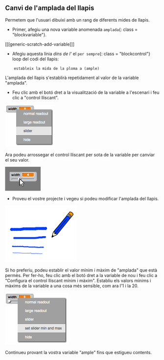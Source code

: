 ## Canvi de l'amplada del llapis

Permetem que l'usuari dibuixi amb un rang de diferents mides de llapis.

+ Primer, afegiu una nova variable anomenada `amplada`{: class = "blockvariable"}.

[[[generic-scratch-add-variable]]]

+ Afegiu aquesta línia *dins de l'* el `per sempre`{: class = "blockcontrol"} loop del codi del llapis:

```blocks
    estableix la mida de la ploma a (ample)
```

L'amplada del llapis s'establirà repetidament al valor de la variable "amplada".

+ Feu clic amb el botó dret a la visualització de la variable a l'escenari i feu clic a "control lliscant".

![captura de pantalla](images/paint-slider.png)

Ara podeu arrossegar el control lliscant per sota de la variable per canviar el seu valor.

![captura de pantalla](images/paint-slider-change.png)

+ Proveu el vostre projecte i vegeu si podeu modificar l'amplada del llapis.

![captura de pantalla](images/paint-width-test.png)

Si ho preferiu, podeu establir el valor mínim i màxim de "amplada" que està permès. Per fer-ho, feu clic amb el botó dret a la variable de nou i feu clic a "Configura el control lliscant mínim i màxim". Establiu els valors mínims i màxims de la variable a una cosa més sensible, com ara l'1 i la 20.

![captura de pantalla](images/paint-slider-max.png)

Continueu provant la vostra variable "ample" fins que estigueu contents.